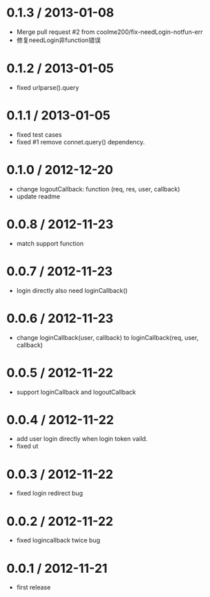 
0.1.3 / 2013-01-08 
==================

  * Merge pull request #2 from coolme200/fix-needLogin-notfun-err
  * 修复needLogin非function错误

0.1.2 / 2013-01-05 
==================

  * fixed urlparse().query

0.1.1 / 2013-01-05 
==================

  * fixed test cases
  * fixed #1 remove connet.query() dependency.

0.1.0 / 2012-12-20 
==================

  * change logoutCallback: function (req, res, user, callback)
  * update readme

0.0.8 / 2012-11-23 
==================

  * match support function

0.0.7 / 2012-11-23 
==================

  * login directly also need loginCallback()

0.0.6 / 2012-11-23 
==================

  * change loginCallback(user, callback) to loginCallback(req, user, callback)

0.0.5 / 2012-11-22 
==================

  * support loginCallback and logoutCallback

0.0.4 / 2012-11-22 
==================

  * add user login directly when login token vaild.
  * fixed ut

0.0.3 / 2012-11-22 
==================

  * fixed login redirect bug

0.0.2 / 2012-11-22 
==================

  * fixed logincallback twice bug

0.0.1 / 2012-11-21 
==================

  * first release

